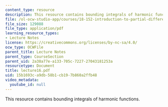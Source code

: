 ```yaml
---
content_type: resource
description: This resource contains bounding integrals of harmonic functions.
file: /ol-ocw-studio-app/courses/18-152-introduction-to-partial-differential-equations-fall-2005/15b1693ca9db58b1cb197b860a2ffb48_lecture16.pdf
file_size: 129088
file_type: application/pdf
learning_resource_types:
- Lecture Notes
license: https://creativecommons.org/licenses/by-nc-sa/4.0/
ocw_type: OCWFile
parent_title: Lecture Notes
parent_type: CourseSection
parent_uid: 2a38a77e-a133-705c-7227-27043181253a
resourcetype: Document
title: lecture16.pdf
uid: 15b1693c-a9db-58b1-cb19-7b860a2ffb48
video_metadata:
  youtube_id: null
---
```

This resource contains bounding integrals of harmonic functions.